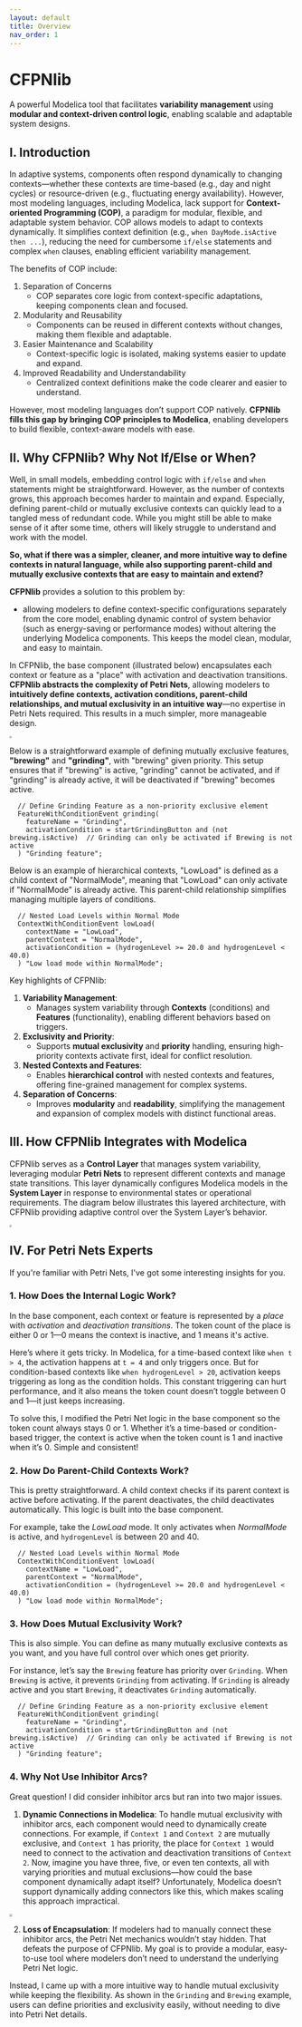 ```yaml
---
layout: default
title: Overview
nav_order: 1
---
```


# CFPNlib

A powerful Modelica tool that facilitates **variability management** using **modular and context-driven control logic**, enabling scalable and adaptable system designs.

## I. Introduction

In adaptive systems, components often respond dynamically to changing contexts—whether these contexts are time-based (e.g., day and night cycles) or resource-driven (e.g., fluctuating energy availability). However, most modeling languages, including Modelica, lack support for **Context-oriented Programming (COP)**, a paradigm for modular, flexible, and adaptable system behavior. COP allows models to adapt to contexts dynamically. It simplifies context definition (e.g., `when DayMode.isActive then ...`), reducing the need for cumbersome `if/else` statements and complex `when` clauses, enabling efficient variability management.

The benefits of COP include:

1.  Separation of Concerns
    * COP separates core logic from context-specific adaptations, keeping components clean and focused.
2.  Modularity and Reusability
    * Components can be reused in different contexts without changes, making them flexible and adaptable.
3.  Easier Maintenance and Scalability
    * Context-specific logic is isolated, making systems easier to update and expand.
4.  Improved Readability and Understandability
    * Centralized context definitions make the code clearer and easier to understand.

However, most modeling languages don’t support COP natively. **CFPNlib fills this gap by bringing COP principles to Modelica**, enabling developers to build flexible, context-aware models with ease.

## II. Why CFPNlib? Why Not If/Else or When?

Well, in small models, embedding control logic with `if/else` and `when` statements might be straightforward. However, as the number of contexts grows, this approach becomes harder to maintain and expand. Especially, defining parent-child or mutually exclusive contexts can quickly lead to a tangled mess of redundant code. While you might still be able to make sense of it after some time, others will likely struggle to understand and work with the model.

**So, what if there was a simpler, cleaner, and more intuitive way to define contexts in natural language, while also supporting parent-child and mutually exclusive contexts that are easy to maintain and extend?**

**CFPNlib** provides a solution to this problem by:

- allowing modelers to define context-specific configurations separately from the core model, enabling dynamic control of system behavior (such as energy-saving or performance modes) without altering the underlying Modelica components. This keeps the model clean, modular, and easy to maintain.

In CFPNlib, the base component (illustrated below) encapsulates each context or feature as a "place" with activation and deactivation transitions. **CFPNlib abstracts the complexity of Petri Nets**, allowing modelers to **intuitively define contexts, activation conditions, parent-child relationships, and mutual exclusivity in an intuitive way**—no expertise in Petri Nets required. This results in a much simpler, more manageable design.

<img src="./assets/CFPN_component.png" style="zoom: 25%;" />

Below is a straightforward example of defining mutually exclusive features, **"brewing"** and **"grinding"**, with "brewing" given priority. This setup ensures that if "brewing" is active, "grinding" cannot be activated, and if "grinding" is already active, it will be deactivated if "brewing" becomes active.

```modelica
  // Define Grinding Feature as a non-priority exclusive element
  FeatureWithConditionEvent grinding(
    featureName = "Grinding",
    activationCondition = startGrindingButton and (not brewing.isActive)  // Grinding can only be activated if Brewing is not active
  ) "Grinding feature";
```

Below is an example of hierarchical contexts, "LowLoad" is defined as a child context of "NormalMode", meaning that "LowLoad" can only activate if "NormalMode" is already active. This parent-child relationship simplifies managing multiple layers of conditions.

```modelica
  // Nested Load Levels within Normal Mode
  ContextWithConditionEvent lowLoad(
    contextName = "LowLoad", 
    parentContext = "NormalMode", 
    activationCondition = (hydrogenLevel >= 20.0 and hydrogenLevel < 40.0)
  ) "Low load mode within NormalMode";
```

Key highlights of CFPNlib:

1. **Variability Management**: 
   * Manages system variability through **Contexts** (conditions) and **Features** (functionality), enabling different behaviors based on triggers.
2. **Exclusivity and Priority**: 
   * Supports **mutual exclusivity** and **priority** handling, ensuring high-priority contexts activate first, ideal for conflict resolution.
3. **Nested Contexts and Features**: 
   * Enables **hierarchical control** with nested contexts and features, offering fine-grained management for complex systems.
4. **Separation of Concerns**: 
   * Improves **modularity** and **readability**, simplifying the management and expansion of complex models with distinct functional areas.

## III. How CFPNlib Integrates with Modelica

CFPNlib serves as a **Control Layer** that manages system variability, leveraging modular **Petri Nets** to represent different contexts and manage state transitions. This layer dynamically configures Modelica models in the **System Layer** in response to environmental states or operational requirements. The diagram below illustrates this layered architecture, with CFPNlib providing adaptive control over the System Layer’s behavior.

<img src="./assets/CFPN_application.png" style="zoom: 25%;" />

## IV. For Petri Nets Experts

If you're familiar with Petri Nets, I've got some interesting insights for you.

### 1. How Does the Internal Logic Work?

In the base component, each context or feature is represented by a *place* with *activation* and *deactivation transitions*. The token count of the place is either 0 or 1—0 means the context is inactive, and 1 means it's active.

Here’s where it gets tricky. In Modelica, for a time-based context like `when t > 4`, the activation happens at `t = 4` and only triggers once. But for condition-based contexts like `when hydrogenLevel > 20`, activation keeps triggering as long as the condition holds. This constant triggering can hurt performance, and it also means the token count doesn’t toggle between 0 and 1—it just keeps increasing.

To solve this, I modified the Petri Net logic in the base component so the token count always stays 0 or 1. Whether it’s a time-based or condition-based trigger, the context is active when the token count is 1 and inactive when it’s 0. Simple and consistent!

### 2. How Do Parent-Child Contexts Work?

This is pretty straightforward. A child context checks if its parent context is active before activating. If the parent deactivates, the child deactivates automatically. This logic is built into the base component.

For example, take the *LowLoad* mode. It only activates when *NormalMode* is active, and `hydrogenLevel` is between 20 and 40.

```modelica
  // Nested Load Levels within Normal Mode
  ContextWithConditionEvent lowLoad(
    contextName = "LowLoad", 
    parentContext = "NormalMode", 
    activationCondition = (hydrogenLevel >= 20.0 and hydrogenLevel < 40.0)
  ) "Low load mode within NormalMode";
```

### 3. How Does Mutual Exclusivity Work?

This is also simple. You can define as many mutually exclusive contexts as you want, and you have full control over which ones get priority.

For instance, let’s say the `Brewing` feature has priority over `Grinding`. When `Brewing` is active, it prevents `Grinding` from activating. If `Grinding` is already active and you start `Brewing`, it deactivates `Grinding` automatically.

```modelica
  // Define Grinding Feature as a non-priority exclusive element
  FeatureWithConditionEvent grinding(
    featureName = "Grinding",
    activationCondition = startGrindingButton and (not brewing.isActive)  // Grinding can only be activated if Brewing is not active
  ) "Grinding feature";
```

### 4. Why Not Use Inhibitor Arcs?

Great question! I did consider inhibitor arcs but ran into two major issues.

1. **Dynamic Connections in Modelica**: To handle mutual exclusivity with inhibitor arcs, each component would need to dynamically create connections. For example, if `Context 1` and `Context 2` are mutually exclusive, and `Context 1` has priority, the place for `Context 1` would need to connect to the activation and deactivation transitions of `Context 2`. Now, imagine you have three, five, or even ten contexts, all with varying priorities and mutual exclusions—how could the base component dynamically adapt itself? Unfortunately, Modelica doesn’t support dynamically adding connectors like this, which makes scaling this approach impractical.

<img src="./assets/CFPN_with_IA.png" style="zoom: 33%;" />

2. **Loss of Encapsulation**: If modelers had to manually connect these inhibitor arcs, the Petri Net mechanics wouldn’t stay hidden. That defeats the purpose of CFPNlib. My goal is to provide a modular, easy-to-use tool where modelers don’t need to understand the underlying Petri Net logic.

Instead, I came up with a more intuitive way to handle mutual exclusivity while keeping the flexibility. As shown in the `Grinding` and `Brewing` example, users can define priorities and exclusivity easily, without needing to dive into Petri Net details.

